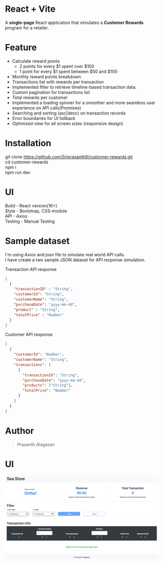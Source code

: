 # React + Vite
A **single-page** React application that simulates a **Customer Rewards** program for a retailer.

# Feature
- Calculate reward points<br/>
    - 2 points for every $1 spent over $100<br/>
    - 1 point for every $1 spent between $50 and $100<br/>
- Monthly reward points breakdown<br/>
- Transactions list with rewards per transaction<br/>
- Implemented filter to retrieve timeline-based transaction data.<br/>
- Custom pagination for transactions list<br/>
- Total rewards per customer<br/>
- Implemented a loading spinner for a smoother and more seamless user experience on API calls(Promises)<br/>
- Searching and sorting (asc|desc) on transaction records<br/>
- Error boundaries for UI fallback<br/>
- Optimized view for all screen sizes (responsive design)<br/>

# Installation
git clone https://github.com/Sriprasanth8/customer-rewards.git<br/>
cd customer-rewards<br/>
npm i<br/>
npm run dev<br/>

# UI
Build - React version(16+)<br/>
Style - Bootstrap, CSS-module<br/>
API - Axios<br/>
Testing - Manual Testing<br/>

# Sample dataset
I'm using Axios and josn file to simulate real world API calls.<br/>
I have create a two sample JSON dataset for API response simulation.<br/>

Transaction API response<br/>
```json
[
  {
    "transactionID" : "String",
    "customerId": "String",
    "customerName": "String",
    "purchaseDate": "yyyy-mm-dd",
    "product" : "String",
    "totalPrice" : "Number"
  }
]
```

Customer API response
```json
[
  {
    "customerId": "Number",
    "customerName": "String",
    "transactions": [
      {
        "transactionId": "String",
        "purchaseDate": "yyyy-mm-dd",
        "products": ["String"],
        "totalPrice": "Number"
      }
    ]
  }
]
```

# Author
> Prasanth Alagesan

# UI
<img src="./src/assets/uiImages/Retailer-dashboard.png" alt="retailer-dashboard" />
